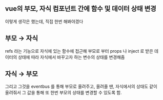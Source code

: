 ## vue의 부모, 자식 컴포넌트 간에 함수 및 데이터 상태 변경

이렇게 생각은 했는데, 직접 한번 해봐야겠다

## 부모 → 자식

refs 라는 기능으로 자식에 있는 함수에 접근해 부모로 부터 props 나 inject 로 받은 데이터의 상태에 따라 자식에서 바꾸고자 하는 변수의 상태를 변경해줌

## 자식 → 부모

그리고 그것을 eventbus 를 통해 부모로 올려주고, 올려줄 땐, 자식에서의 상태도 같이 올려줘서 
그 값을 통해 또 한번 부모의 상태를 변경할 수 있도록 함.
